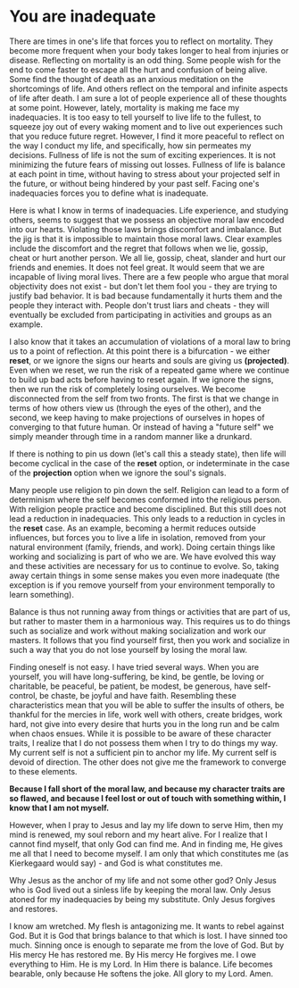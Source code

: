 # You are inadequate

There are times in one's life that forces you to reflect on mortality. They become more frequent when your body takes longer to heal from injuries or disease. Reflecting on mortality is an odd thing. Some people wish for the end to come faster to escape all the hurt and confusion of being alive. Some find the thought of death as an anxious meditation on the shortcomings of life. And others reflect on the temporal and infinite aspects of life after death.
I am sure a lot of people experience all of these thoughts at some point. However, lately, mortality is making me face my inadequacies. It is too easy to tell yourself to live life to the fullest, to squeeze joy out of every waking moment and to live out experiences such that you reduce future regret. However, I find it more peaceful to reflect on the way I conduct my life, and specifically, how sin permeates my decisions. Fullness of life is not the sum of exciting experiences. It is not minimizing the future fears of missing out losses. Fullness of life is balance at each point in time, without having to stress about your projected self in the future, or without being hindered by your past self. Facing one's inadequacies forces you to define what is inadequate.

Here is what I know in terms of inadequacies. Life experience, and studying others, seems to suggest that we possess an objective moral law encoded into our hearts. Violating those laws brings discomfort and imbalance. But the jig is that it is impossible to maintain those moral laws. Clear examples include the discomfort and the regret that follows when we lie, gossip, cheat or hurt another person. We all lie, gossip, cheat, slander and hurt our friends and enemies. It does not feel great. It would seem that we are incapable of living moral lives. There are a few people who argue that moral objectivity does not exist - but don't let them fool you - they are trying to justify bad behavior. It is bad because fundamentally it hurts them and the people they interact with. People don't trust liars and cheats - they will eventually be excluded from participating in activities and groups as an example.

I also know that it takes an accumulation of violations of a moral law to bring us to a point of reflection. At this point there is a bifurcation - we either **reset**, or we ignore the signs our hearts and souls are giving us **(projected)**. Even when we reset, we run the risk of a repeated game where we continue to build up bad acts before having to reset again. If we ignore the signs, then we run the risk of completely losing ourselves. We become disconnected from the self from two fronts. The first is that we change in terms of how others view us (through the eyes of the other), and the second, we keep having to make projections of ourselves in hopes of converging to that future human. Or instead of having a "future self" we simply meander through time in a random manner like a drunkard.

If there is nothing to pin us down (let's call this a steady state), then life will become cyclical in the case of the **reset** option, or indeterminate in the case of the **projection** option when we ignore the soul's signals.

Many people use religion to pin down the self. Religion can lead to a form of determinism where the self becomes conformed into the religious person. With religion people practice and become disciplined. But this still does not lead a reduction in inadequacies. This only leads to a reduction in cycles in the **reset** case. As an example, becoming a hermit reduces outside influences, but forces you to live a life in isolation, removed from your natural environment (family, friends, and work). Doing certain things like working and socializing is part of who we are. We have evolved this way and these activities are necessary for us to continue to evolve. So, taking away certain things in some sense makes you even more inadequate (the exception is if you remove yourself from your environment temporally to learn something).

Balance is thus not running away from things or activities that are part of us, but rather to master them in a harmonious way. This requires us to do things such as socialize and work without making socialization and work our masters. It follows that you find yourself first, then you work and socialize in such a way that you do not lose yourself by losing the moral law.

Finding oneself is not easy. I have tried several ways. When you are yourself, you will have long-suffering, be kind, be gentle, be loving or charitable, be peaceful, be patient, be modest, be generous, have self-control, be chaste, be joyful and have faith. Resembling these characteristics mean that you will be able to suffer the insults of others, be thankful for the mercies in life, work well with others, create bridges, work hard, not give into every desire that hurts you in the long run and be calm when chaos ensues. While it is possible to be aware of these character traits, I realize that I do not possess them when I try to do things my way. My current self is not a sufficient pin to anchor my life. My current self is devoid of direction. The other does not give me the framework to converge to these elements. 

**Because I fall short of the moral law, and because my character traits are so flawed, and because I feel lost or out of touch with something within, I know that I am not myself.**

However, when I pray to Jesus and lay my life down to serve Him, then my mind is renewed, my soul reborn and my heart alive. For I realize that I cannot find myself, that only God can find me. And in finding me, He gives me all that I need to become myself. I am only that which constitutes me (as Kierkegaard would say) - and God is what constitutes me.

Why Jesus as the anchor of my life and not some other god? Only Jesus who is God lived out a sinless life by keeping the moral law. Only Jesus atoned for my inadequacies by being my substitute. Only Jesus forgives and restores. 

I know am wretched. My flesh is antagonizing me. It wants to rebel against God. But it is God that brings balance to that which is lost. I have sinned too much. Sinning once is enough to separate me from the love of God. But by His mercy He has restored me. By His mercy He forgives me. I owe everything to Him. He is my Lord. In Him there is balance. Life becomes bearable, only because He softens the joke. All glory to my Lord. Amen.
